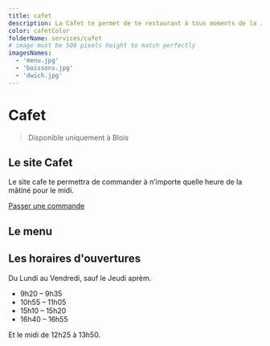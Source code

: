 ```yaml
---
title: cafet
description: La Cafet te permet de te restaurant à tous moments de la Journée
color: cafetColor
folderName: services/cafet
# image must be 500 pixels height to match perfectly
imagesNames:
  - 'menu.jpg'
  - 'boissons.jpg'
  - 'dwich.jpg'
---
```


# Cafet

> Disponible uniquement à Blois

## Le site Cafet

Le site cafe te permettra de commander à n’importe quelle heure de la mâtiné pour le midi.

[Passer une commande](cafet.insa-cvl.org)

## Le menu

<v-row justify="center">
  <v-col cols="12" sm="8" md="6" lg="4">
    <carousel :names="imagesNames" :folder-name="folderName"></carousel>
  </v-col>
</v-row>

## Les horaires d'ouvertures

Du Lundi au Vendredi, sauf le Jeudi aprèm.

- 9h20 – 9h35
- 10h55 – 11h05
- 15h10 – 15h20
- 16h40 – 16h55

Et le midi de 12h25 à 13h50.

